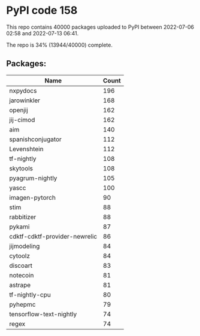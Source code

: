 # PyPI code 158

This repo contains 40000 packages uploaded to PyPI between 
2022-07-06 02:58 and 2022-07-13 06:41.

The repo is 34% (13944/40000) complete.

## Packages:

| Name  | Count |
| ----- | ----- |
| nxpydocs | 196 |
| jarowinkler | 168 |
| openjij | 162 |
| jij-cimod | 162 |
| aim | 140 |
| spanishconjugator | 112 |
| Levenshtein | 112 |
| tf-nightly | 108 |
| skytools | 108 |
| pyagrum-nightly | 105 |
| yascc | 100 |
| imagen-pytorch | 90 |
| stim | 88 |
| rabbitizer | 88 |
| pykami | 87 |
| cdktf-cdktf-provider-newrelic | 86 |
| jijmodeling | 84 |
| cytoolz | 84 |
| discoart | 83 |
| notecoin | 81 |
| astrape | 81 |
| tf-nightly-cpu | 80 |
| pyhepmc | 79 |
| tensorflow-text-nightly | 74 |
| regex | 74 |


